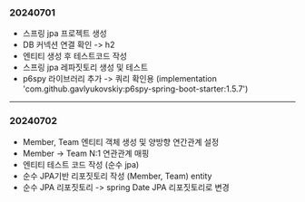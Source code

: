 ### 20240701
* 스프링 jpa 프로젝트 생성
* DB 커넥션 연결 확인 -> h2
* 엔티티 생성 후 테스트코드 작성
* 스프링 jpa 레파짓토리 생성 및 테스트
* p6spy 라이브러리 추가 -> 쿼리 확인용 (implementation 'com.github.gavlyukovskiy:p6spy-spring-boot-starter:1.5.7')
---
### 20240702
-  Member, Team 엔티티 객체 생성 및 양방향 연간관계 설정
  - Member -> Team N:1 연관관계 매핑
- 엔티티 테스트 코드 작성 (순수 jpa)
- 순수 JPA기반 리포짓토리 작성 (Member, Team) entity
- 순수 JPA 리포짓토리 -> spring Date JPA 리포짓토리로 변경
